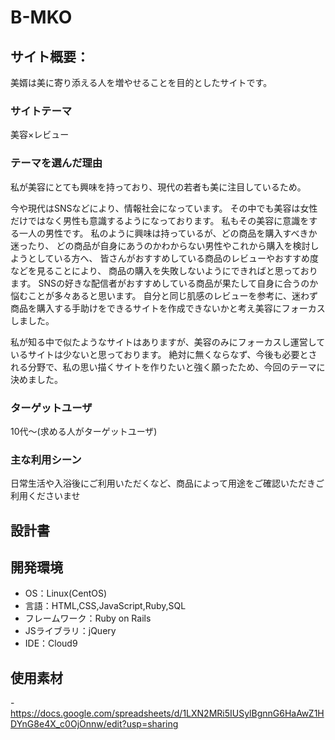 # B-MKO

## サイト概要：
美婿は美に寄り添える人を増やせることを目的としたサイトです。
### サイトテーマ
美容×レビュー

### テーマを選んだ理由
私が美容にとても興味を持っており、現代の若者も美に注目しているため。

今や現代はSNSなどにより、情報社会になっています。
その中でも美容は女性だけではなく男性も意識するようになっております。
私もその美容に意識をする一人の男性です。
私のように興味は持っているが、どの商品を購入すべきか迷ったり、
どの商品が自身にあうのかわからない男性やこれから購入を検討しようとしている方へ、
皆さんがおすすめしている商品のレビューやおすすめ度などを見ることにより、
商品の購入を失敗しないようにできればと思っております。
SNSの好きな配信者がおすすめしている商品が果たして自身に合うのか悩むことが多々あると思います。
自分と同じ肌感のレビューを参考に、迷わず商品を購入する手助けをできるサイトを作成できないかと考え美容にフォーカスしました。

私が知る中で似たようなサイトはありますが、美容のみにフォーカスし運営しているサイトは少ないと思っております。
絶対に無くならなず、今後も必要とされる分野で、私の思い描くサイトを作りたいと強く願ったため、今回のテーマに決めました。


### ターゲットユーザ
10代～(求める人がターゲットユーザ)

### 主な利用シーン
日常生活や入浴後にご利用いただくなど、商品によって用途をご確認いただきご利用くださいませ

## 設計書
<!--顧客側-->

<!--会員登録がまだの方-->
<!--- 会員登録をしていただければ、どなたでも販売中の商品を閲覧することができます。-->
<!--- 無料で会員登録ができます。-->

<!--会員済-->
<!--- 販売中の商品を閲覧可能-->
<!--- ログインすることができます。-->
<!--- ログアウトすることができます。(ログイン時のみ機能を利用できます。)-->
<!--- 商品を投稿することができます。-->
<!--- 投稿した商品を検索することができます。-->
<!--- 商品に対してレビューをすることができます。-->
<!--- レビューに対してコメントとしてリアクションをすることができます。-->
<!--- 期間や評価などを指定することでほしい情報を閲覧することが可能です。-->
<!--- 他の会員をフォローすることができます。-->
<!--- 投稿した商品を公開・非公開に選択することができます。-->

<!--管理者側-->
<!--- 管理者様専用のメールアドレス・パスワードでログインできます。-->
<!--- ログアウトができます。(ログイン時のみ機能を利用できます。)-->
<!--- 登録会員情報を確認することができます。-->
<!--- 不適切な投稿を行う会員の利用を停止することができます。-->
<!--- 不適切なレビューを確認し、削除することが可能です。-->



## 開発環境
- OS：Linux(CentOS)
- 言語：HTML,CSS,JavaScript,Ruby,SQL
- フレームワーク：Ruby on Rails
- JSライブラリ：jQuery
- IDE：Cloud9


## 使用素材
-https://docs.google.com/spreadsheets/d/1LXN2MRi5IUSylBgnnG6HaAwZ1HDYnG8e4X_c0OjOnnw/edit?usp=sharing